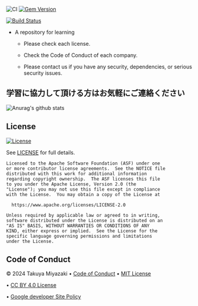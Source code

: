 
![CI](https://github.com/Takuya-Miyazaki/github.io/workflows/CI/badge.svg?branch=main)
[![Gem Version](https://badge.fury.io/rb/line-bot-api.svg)](https://badge.fury.io/rb/line-bot-api)

[![Build Status](https://ci.swift.org/job/oss-swift-package-macos/lastCompletedBuild/badge/icon)](https://ci.swift.org/job/oss-swift-package-macos)


* A repository for learning

  * Please check each license.

  * Check the Code of Conduct of each company.
  
  * Please contact us if you have any security, dependencies, or serious security issues.


## 学習に協力して頂ける方はお気軽にご連絡ください



![Anurag's github stats](https://github-readme-stats.vercel.app/api?username=Takuya-Miyazaki&show_icons=true&theme=radical)


## License

[![License](https://img.shields.io/badge/License-Apache%202.0-blue.svg)](https://opensource.org/licenses/Apache-2.0)



See [LICENSE]([LICENSE](https://opensource.org/licenses/Apache-2.0)) for full details.

    Licensed to the Apache Software Foundation (ASF) under one
    or more contributor license agreements.  See the NOTICE file
    distributed with this work for additional information
    regarding copyright ownership.  The ASF licenses this file
    to you under the Apache License, Version 2.0 (the
    "License"); you may not use this file except in compliance
    with the License.  You may obtain a copy of the License at

      https://www.apache.org/licenses/LICENSE-2.0

    Unless required by applicable law or agreed to in writing,
    software distributed under the License is distributed on an
    "AS IS" BASIS, WITHOUT WARRANTIES OR CONDITIONS OF ANY
    KIND, either express or implied.  See the License for the
    specific language governing permissions and limitations
    under the License.




## Code of Conduct

&copy; 2024 Takuya Miyazaki &bull; [Code of Conduct](https://www.contributor-covenant.org/version/2/1/code_of_conduct/code_of_conduct.md) &bull; [MIT License](https://gh.io/mit)

&bull; [CC BY 4.0 License](https://creativecommons.org/licenses/by/4.0/)

&bull; [Google developer Site Policy](https://developers.google.com/terms/site-policies?)






</footer>


